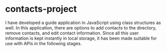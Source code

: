# contacts-project
 I have developed a guide application in JavaScript using class structures as well. In this application, there are options to add contacts to the directory, remove contacts, and edit contact information. Since all this user information is kept instantly in local storage, it has been made suitable for use with APIs in the following stages.
